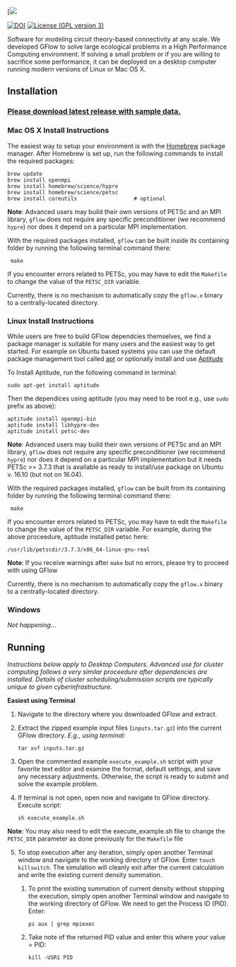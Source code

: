 [![](https://user-images.githubusercontent.com/19536460/28901409-556b2a1a-77a4-11e7-8bf7-bc35ab8de6d7.png)

[![DOI](https://zenodo.org/badge/23503/Pbleonard/GFlow.svg)](https://zenodo.org/badge/latestdoi/23503/Pbleonard/GFlow)
[![License (GPL version 3)](https://img.shields.io/badge/license-GNU%20GPL%20version%203-red.svg?style=flat-square)](http://opensource.org/licenses/GPL-3.0)

Software for modeling circuit theory-based connectivity at any scale. We developed GFlow to solve large ecological problems in a High Performance Computing environment. If solving a small problem or if you are willing to sacrifice some performance, it can be deployed on a desktop computer running modern versions of Linux or Mac OS X.

## Installation

### [Please download latest release with sample data.](https://github.com/Pbleonard/GFlow/releases/latest)

### Mac OS X Install Instructions
The easiest way to setup your environment is with the
[Homebrew](http://brew.sh) package manager.
After Homebrew is set up, run the following commands to install
the required packages:

    brew update
    brew install openmpi
    brew install homebrew/science/hypre
    brew install homebrew/science/petsc
    brew install coreutils					# optional

**Note**: Advanced users may build their own versions of PETSc and an MPI library, `gflow` does not require
any specific preconditioner (we recommend `hypre`) nor does it depend on a particular
MPI implementation.

With the required packages installed, `gflow` can be built inside its containing folder by running the following terminal command there:

     make
     
If you encounter errors related to PETSc, you may have to edit the `Makefile` to change the 
value of the `PETSC_DIR` variable.

Currently, there is no mechanism to automatically copy the `gflow.x` binary to a centrally-located
directory.


### Linux Install Instructions
While users are free to build GFlow dependcies themselves, we find a package manager is suitable for many users and the easiest way to get started. For example on Ubuntu based systems you can use the default package management tool called [apt](https://help.ubuntu.com/lts/serverguide/apt.html) or optionally install and use [Aptitude](https://help.ubuntu.com/lts/serverguide/aptitude.html) 


To Install Aptitude, run the following command in terminal:
	
	sudo apt-get install aptitude

Then the dependices using aptitude (you may need to be root e.g., use `sudo` prefix as above):

	aptitude install openmpi-bin
	aptitude install libhypre-dev
	aptitude install petsc-dev
	
**Note**: Advanced users may build their own versions of PETSc and an MPI library, `gflow` does not require
any specific preconditioner (we recommend `hypre`) nor does it depend on a particular MPI implementation but it needs PETSc >= 3.7.3
that is available as ready to install/use package on Ubuntu v. 16.10 (but not on 16.04). 

With the required packages installed, `gflow` can be built from its containing folder by running the following terminal command there:

     make

If you encounter errors related to PETSc, you may have to edit the `Makefile` to change the 
value of the `PETSC_DIR` variable. For example, during the above proceedure, aptitude installed petsc here:

	/usr/lib/petscdir/3.7.3/x86_64-linux-gnu-real
	
**Note**: If you receive warnings after `make` but no errors, please try to proceed with using GFlow

Currently, there is no mechanism to automatically copy the `gflow.x` binary to a centrally-located
directory.

### Windows

*Not happening*...


## Running 

*Instructions below apply to Desktop Computers. Advanced use for cluster computing follows a very similar proceedure after dependencies are installed. Details of cluster scheduling/submission scripts are typically unique to given cyberinfrastructure.*

**Easiest using Terminal** 

1. Navigate to the directory where you downloaded GFlow and extract. 

2. Extract the zipped example input files (`inputs.tar.gz`) into the current GFlow directory. *E.g., using terminal:*
	```
    tar xvf inputs.tar.gz
	```
3. Open the commented example `execute_example.sh` script with your favorite text editor and examine the format, default settings, and save any necessary 
adjustments. Otherwise, the script is ready to submit and solve the example problem.

4. If terminal is not open, open now and navigate to GFlow directory. Execute script:
	```
    sh execute_example.sh
	```
**Note**: You may also need to edit the execute_example.sh file to change the `PETSC_DIR` parameter as done previously for the `Makefile` file
	
5. To stop execution after any iteration, simply open another Terminal window and navigate to the working directory of GFlow. Enter `touch killswitch`. The simulation will cleanly exit after the current calculation and write the existing current density summation.

	1. To print the existing summation of current density without stopping the execution, simply open another Terminal window and navigate to the working directory of GFlow. We need to get the Process ID (PID). Enter:

		```
		ps aux | grep mpiexec
		``` 

	2. Take note of the returned PID value and enter this where your value = PID:

		```
		kill -USR1 PID
		```


